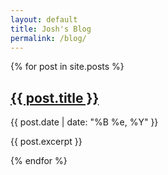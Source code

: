 ```yaml
---
layout: default
title: Josh's Blog
permalink: /blog/
---
```

<div id="blog-cards">
{% for post in site.posts %}
  <div class="card">
    <a href="{{ post.url }}"><h2 class="title">{{ post.title }}</h2></a>
    <p class="date">{{ post.date | date: "%B %e, %Y" }}</p>
    <p class="excerpt">{{ post.excerpt }}</p>
    <div class="featured-image"></div>
  </div>
{% endfor %}
</div> <!-- end #blog-cards -->